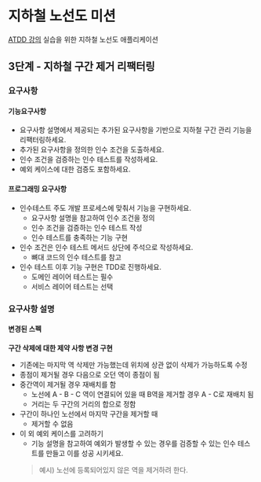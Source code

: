 # 지하철 노선도 미션
[ATDD 강의](https://edu.nextstep.camp/c/R89PYi5H) 실습을 위한 지하철 노선도 애플리케이션

## 3단계 - 지하철 구간 제거 리팩터링
### 요구사항
#### 기능요구사항
- 요구사항 설명에서 제공되는 추가된 요구사항을 기반으로 지하철 구간 관리 기능을 리팩터링하세요.  
- 추가된 요구사항을 정의한 인수 조건을 도출하세요.  
- 인수 조건을 검증하는 인수 테스트를 작성하세요.  
- 예외 케이스에 대한 검증도 포함하세요.

#### 프로그래밍 요구사항
- 인수테스트 주도 개발 프로세스에 맞춰서 기능을 구현하세요.
  - 요구사항 설명을 참고하여 인수 조건을 정의
  - 인수 조건을 검증하는 인수 테스트 작성
  - 인수 테스트를 충족하는 기능 구현
- 인수 조건은 인수 테스트 메서드 상단에 주석으로 작성하세요.
  - 뼈대 코드의 인수 테스트를 참고
- 인수 테스트 이후 기능 구현은 TDD로 진행하세요.
  - 도메인 레이어 테스트는 필수
  - 서비스 레이어 테스트는 선택  

### 요구사항 설명
#### 변경된 스펙
**구간 삭제에 대한 제약 사항 변경 구현**
- 기존에는 마지막 역 삭제만 가능했는데 위치에 상관 없이 삭제가 가능하도록 수정
- 종점이 제거될 경우 다음으로 오던 역이 종점이 됨
- 중간역이 제거될 경우 재배치를 함
  - 노선에 A - B - C 역이 연결되어 있을 때 B역을 제거할 경우 A - C로 재배치 됨
  - 거리는 두 구간의 거리의 합으로 정함
- 구간이 하나인 노선에서 마지막 구간을 제거할 때
  - 제거할 수 없음
- 이 외 예외 케이스를 고려하기
  - 기능 설명을 참고하여 예외가 발생할 수 있는 경우를 검증할 수 있는 인수 테스트를 만들고 이를 성공 시키세요.  
  > 예시) 노선에  등록되어있지 않은 역을 제거하려 한다.


